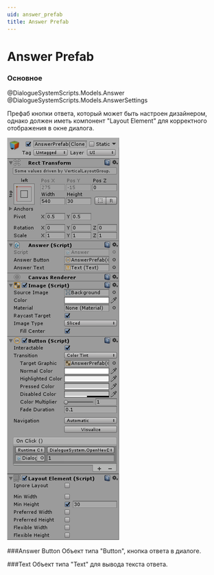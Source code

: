 ```yaml
---
uid: answer_prefab
title: Answer Prefab
---
```


Answer Prefab
===============

### Основное

@DialogueSystemScripts.Models.Answer  
@DialogueSystemScripts.Models.AnswerSettings

Префаб кнопки ответа, который может быть настроен дизайнером, однако должен иметь компонент "Layout Element" для корректного отображения в окне диалога.

![AnswerPrefab](images/answerPrefab.png)

###Answer Button
Объект типа "Button", кнопка ответа в диалоге.

###Text
Объект типа "Text" для вывода текста ответа.